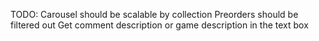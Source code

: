 TODO:
Carousel should be scalable by collection
Preorders should be filtered out
Get comment description or game description in the text box
